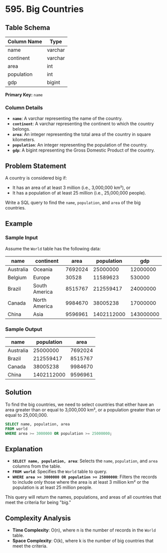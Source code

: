 
# 595. Big Countries

## Table Schema

| Column Name | Type    |
|-------------|---------|
| name        | varchar |
| continent   | varchar |
| area        | int     |
| population  | int     |
| gdp         | bigint  |

**Primary Key:** `name`

### Column Details

- **`name`**: A varchar representing the name of the country.
- **`continent`**: A varchar representing the continent to which the country belongs.
- **`area`**: An integer representing the total area of the country in square kilometers.
- **`population`**: An integer representing the population of the country.
- **`gdp`**: A bigint representing the Gross Domestic Product of the country.

## Problem Statement

A country is considered big if:

- It has an area of at least 3 million (i.e., 3,000,000 km²), or
- It has a population of at least 25 million (i.e., 25,000,000 people).

Write a SQL query to find the `name`, `population`, and `area` of the big countries.

## Example

### Sample Input

Assume the `World` table has the following data:

| name       | continent | area   | population | gdp      |
|------------|-----------|--------|------------|----------|
| Australia  | Oceania   | 7692024| 25000000   | 12000000 |
| Belgium    | Europe    | 30528  | 11589623   | 530000   |
| Brazil     | South America | 8515767 | 212559417 | 24000000|
| Canada     | North America | 9984670 | 38005238 | 17000000|
| China      | Asia      | 9596961 | 1402112000| 143000000|

### Sample Output

| name       | population | area    |
|------------|------------|---------|
| Australia  | 25000000   | 7692024 |
| Brazil     | 212559417  | 8515767 |
| Canada     | 38005238   | 9984670 |
| China      | 1402112000 | 9596961 |

## Solution

To find the big countries, we need to select countries that either have an area greater than or equal to 3,000,000 km², or a population greater than or equal to 25,000,000.

```sql
SELECT name, population, area 
FROM world 
WHERE area >= 3000000 OR population >= 25000000;
```

## Explanation

- **`SELECT name, population, area`**: Selects the `name`, `population`, and `area` columns from the table.
- **`FROM world`**: Specifies the `World` table to query.
- **`WHERE area >= 3000000 OR population >= 25000000`**: Filters the records to include only those where the area is at least 3 million km² or the population is at least 25 million people.

This query will return the names, populations, and areas of all countries that meet the criteria for being "big."

## Complexity Analysis

- **Time Complexity**: O(n), where n is the number of records in the `World` table.
- **Space Complexity**: O(k), where k is the number of big countries that meet the criteria.

